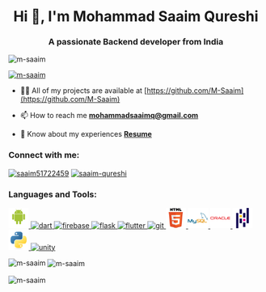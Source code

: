 <h1 align="center">Hi 👋, I'm Mohammad Saaim Qureshi</h1>
<h3 align="center">A passionate Backend developer from India</h3>

<p align="left"> <img src="https://komarev.com/ghpvc/?username=m-saaim&label=Profile%20views&color=0e75b6&style=flat" alt="m-saaim" /> </p>

<p align="left"> <a href="https://github.com/ryo-ma/github-profile-trophy"><img src="https://github-profile-trophy.vercel.app/?username=m-saaim" alt="m-saaim" /></a> </p>

- 👨‍💻 All of my projects are available at [https://github.com/M-Saaim](https://github.com/M-Saaim)

- 📫 How to reach me **mohammadsaaimq@gmail.com**

- 📄 Know about my experiences [**Resume**]([https://drive.google.com/file/d/1dcwctki8-1tkW1envtaz8oQ5-dRmDllq/view?usp=drive_link](https://drive.google.com/file/d/1ExVd6atnb7xrngaOuMECC6GrSQpVcvNb/view?usp=sharing))

<h3 align="left">Connect with me:</h3>
<p align="left">
<a href="https://twitter.com/saaim51722459" target="blank"><img align="center" src="https://raw.githubusercontent.com/rahuldkjain/github-profile-readme-generator/master/src/images/icons/Social/twitter.svg" alt="saaim51722459" height="30" width="40" /></a>
<a href="https://linkedin.com/in/saaim-qureshi" target="blank"><img align="center" src="https://raw.githubusercontent.com/rahuldkjain/github-profile-readme-generator/master/src/images/icons/Social/linked-in-alt.svg" alt="saaim-qureshi" height="30" width="40" /></a>
</p>

<h3 align="left">Languages and Tools:</h3>
<p align="left"> <a href="https://developer.android.com" target="_blank" rel="noreferrer"> <img src="https://raw.githubusercontent.com/devicons/devicon/master/icons/android/android-original-wordmark.svg" alt="android" width="40" height="40"/> </a> <a href="https://dart.dev" target="_blank" rel="noreferrer"> <img src="https://www.vectorlogo.zone/logos/dartlang/dartlang-icon.svg" alt="dart" width="40" height="40"/> </a> <a href="https://firebase.google.com/" target="_blank" rel="noreferrer"> <img src="https://www.vectorlogo.zone/logos/firebase/firebase-icon.svg" alt="firebase" width="40" height="40"/> </a> <a href="https://flask.palletsprojects.com/" target="_blank" rel="noreferrer"> <img src="https://www.vectorlogo.zone/logos/pocoo_flask/pocoo_flask-icon.svg" alt="flask" width="40" height="40"/> </a> <a href="https://flutter.dev" target="_blank" rel="noreferrer"> <img src="https://www.vectorlogo.zone/logos/flutterio/flutterio-icon.svg" alt="flutter" width="40" height="40"/> </a> <a href="https://git-scm.com/" target="_blank" rel="noreferrer"> <img src="https://www.vectorlogo.zone/logos/git-scm/git-scm-icon.svg" alt="git" width="40" height="40"/> </a> <a href="https://www.w3.org/html/" target="_blank" rel="noreferrer"> <img src="https://raw.githubusercontent.com/devicons/devicon/master/icons/html5/html5-original-wordmark.svg" alt="html5" width="40" height="40"/> </a> <a href="https://www.mysql.com/" target="_blank" rel="noreferrer"> <img src="https://raw.githubusercontent.com/devicons/devicon/master/icons/mysql/mysql-original-wordmark.svg" alt="mysql" width="40" height="40"/> </a> <a href="https://www.oracle.com/" target="_blank" rel="noreferrer"> <img src="https://raw.githubusercontent.com/devicons/devicon/master/icons/oracle/oracle-original.svg" alt="oracle" width="40" height="40"/> </a> <a href="https://pandas.pydata.org/" target="_blank" rel="noreferrer"> <img src="https://raw.githubusercontent.com/devicons/devicon/2ae2a900d2f041da66e950e4d48052658d850630/icons/pandas/pandas-original.svg" alt="pandas" width="40" height="40"/> </a> <a href="https://www.python.org" target="_blank" rel="noreferrer"> <img src="https://raw.githubusercontent.com/devicons/devicon/master/icons/python/python-original.svg" alt="python" width="40" height="40"/> </a> <a href="https://unity.com/" target="_blank" rel="noreferrer"> <img src="https://www.vectorlogo.zone/logos/unity3d/unity3d-icon.svg" alt="unity" width="40" height="40"/> </a> </p>

<p><img align="left" src="https://github-readme-stats.vercel.app/api/top-langs?username=m-saaim&show_icons=true&locale=en&layout=compact" alt="m-saaim" /></p>

<p>&nbsp;<img align="center" src="https://github-readme-stats.vercel.app/api?username=m-saaim&show_icons=true&locale=en" alt="m-saaim" /></p>

<p><img align="center" src="https://github-readme-streak-stats.herokuapp.com/?user=m-saaim&" alt="m-saaim" /></p>
